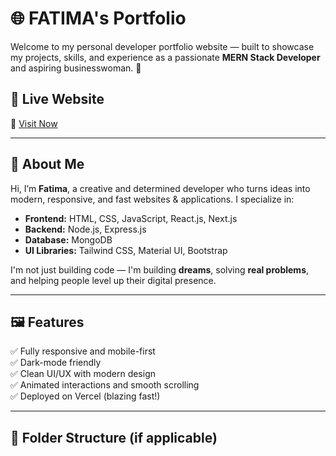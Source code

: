 # 🌐 FATIMA's Portfolio

Welcome to my personal developer portfolio website — built to showcase my projects, skills, and experience as a passionate **MERN Stack Developer** and aspiring businesswoman. 🚀

## 📸 Live Website

🔗 [Visit Now](https://fatima-portfolio.vercel.app)

---

## 🧠 About Me

Hi, I’m **Fatima**, a creative and determined developer who turns ideas into modern, responsive, and fast websites & applications. I specialize in:

- **Frontend:** HTML, CSS, JavaScript, React.js, Next.js
- **Backend:** Node.js, Express.js
- **Database:** MongoDB
- **UI Libraries:** Tailwind CSS, Material UI, Bootstrap

I'm not just building code — I'm building **dreams**, solving **real problems**, and helping people level up their digital presence.

---

## 🖼️ Features

✅ Fully responsive and mobile-first  
✅ Dark-mode friendly  
✅ Clean UI/UX with modern design  
✅ Animated interactions and smooth scrolling  
✅ Deployed on Vercel (blazing fast!)

---

## 📁 Folder Structure (if applicable)

